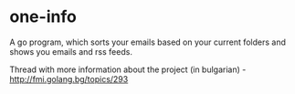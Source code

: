 # one-info
A go program, which sorts your emails based on your current folders and shows you emails and rss feeds.

Thread with more information about the project (in bulgarian) - http://fmi.golang.bg/topics/293